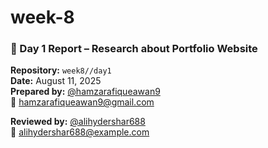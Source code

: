 # week-8
### 📘 Day 1 Report – Research about Portfolio Website 

**Repository:** `week8//day1`  
**Date:** August 11, 2025  
**Prepared by:** [@hamzarafiqueawan9](https://github.com/hamzarafiqueawan9)  
📧 hamzarafiqueawan9@gmail.com  

**Reviewed by:** [@alihydershar688](https://github.com/alihydershar688)  
📧 alihydershar688@example.com
